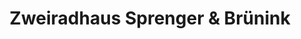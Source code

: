 ---
title: "Zweiradhaus Sprenger & Brünink"
url: /wallenhorst/zweiradhaus-sprenger-und-bruenink/
shop: Fahrrad
---